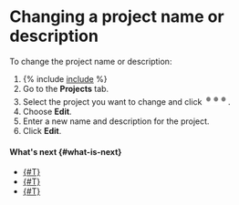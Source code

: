 # Changing a project name or description

To change the project name or description:

1. {% include [include](../../../_includes/datasphere/first-step.md) %}
1. Go to the **Projects** tab.
1. Select the project you want to change and click ![image](../../../_assets/datalens/horizontal-ellipsis.svg).
1. Choose **Edit**.
1. Enter a new name and description for the project.
1. Click **Edit**.

#### What's next {#what-is-next}

* [{#T}](install-dependencies.md)
* [{#T}](control-compute-resources.md)
* [{#T}](share.md)

